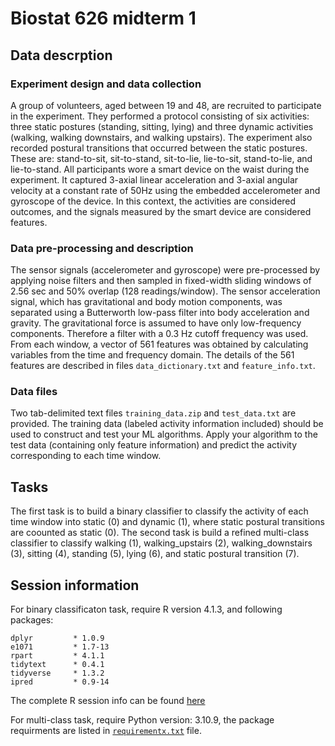 # Biostat 626 midterm 1

## Data descrption

### Experiment design and data collection

A group of volunteers, aged between 19 and 48, are recruited to participate in the experiment. They performed a protocol consisting of six activities: three static postures (standing, sitting, lying) and three dynamic activities (walking, walking downstairs, and walking upstairs). The experiment also recorded postural transitions that occurred between the static postures. These are: stand-to-sit, sit-to-stand, sit-to-lie, lie-to-sit, stand-to-lie, and lie-to-stand. All participants wore a smart device on the waist during the experiment. It captured 3-axial linear acceleration and 3-axial angular velocity at a constant rate of 50Hz using the embedded accelerometer and gyroscope of the device. In this context, the activities are considered outcomes, and the signals measured by the smart device are considered features. 

### Data pre-processing and description

The sensor signals (accelerometer and gyroscope) were pre-processed by applying noise filters and then sampled in fixed-width sliding windows of 2.56 sec and 50% overlap (128 readings/window). The sensor acceleration signal, which has gravitational and body motion components, was separated using a Butterworth low-pass filter into body acceleration and gravity. The gravitational force is assumed to have only low-frequency components. Therefore a filter with a 0.3 Hz cutoff frequency was used. From each window, a vector of 561 features was obtained by calculating variables from the time and frequency domain. The details of the 561 features are described in files ``data_dictionary.txt`` and ``feature_info.txt``.

### Data files 
Two tab-delimited text files ```training_data.zip``` and ```test_data.txt``` are provided. The training data (labeled activity information included) should be used to construct and test your ML algorithms. Apply your algorithm to the test data (containing only feature information) and predict the activity corresponding to each time window.

## Tasks
The first task is to build a binary classifier to classify the activity of each time window into static (0) and dynamic (1), where static postural transitions are coounted as static (0).
The second task is build a refined multi-class classifier to classify walking (1), walking_upstairs (2), walking_downstairs (3), sitting (4), standing (5), lying (6), and static postural transition (7).

## Session information

For binary classificaton task, require R version 4.1.3, and following packages:
```
dplyr         * 1.0.9  
e1071         * 1.7-13  
rpart         * 4.1.1  
tidytext      * 0.4.1  
tidyverse     * 1.3.2  
ipred         * 0.9-14  
```
The complete R session info can be found [here](session_info/R_session_info.txt)  

For multi-class task, require Python version: 3.10.9, the package requirments are listed in [```requirementx.txt```]() file.
